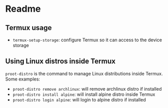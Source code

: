 # Readme

## Termux usage

- `termux-setup-storage`: configure Termux so it can access to the device storage

## Using Linux distros inside Termux

`proot-distro` is the command to manage Linux distributions inside Termux. Some examples:

- `proot-distro remove archlinux`: will remove archlinux distro if installed
- `proot-distro install alpine`: will install alpine distro inside Termux
- `proot-distro login alpine`: will login to alpine distro if installed

